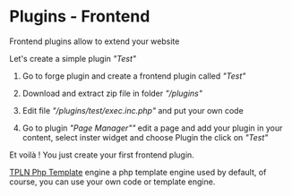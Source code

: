 # Plugins - Frontend

Frontend plugins allow to extend your website

Let's create a simple plugin *"Test"*

1. Go to forge plugin and create a frontend plugin called *"Test"*

1. Download and extract zip file in folder *"/plugins"*

1. Edit file *"/plugins/test/exec.inc.php"* and put your own code

1. Go to plugin *"Page Manager""* edit a page and add your plugin in your content, select inster widget and choose Plugin the click on *"Test"*

Et voilà ! You just create your first frontend plugin.


[TPLN Php Template](http://tpln.h2lsoft.com) engine a php template engine used by default, 
of course, you can use your own code or template engine. 

